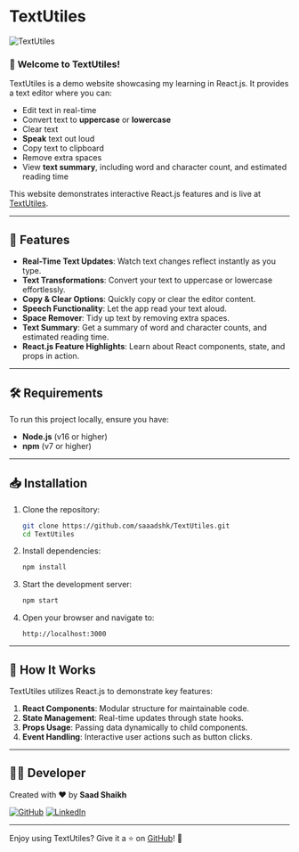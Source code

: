 # TextUtiles

![TextUtiles](https://img.shields.io/badge/TextUtiles-Demo%20React.js%20App-blue?style=for-the-badge&logo=react)

### 🌟 **Welcome to TextUtiles!**
TextUtiles is a demo website showcasing my learning in React.js. It provides a text editor where you can:

- Edit text in real-time
- Convert text to **uppercase** or **lowercase**
- Clear text
- **Speak** text out loud
- Copy text to clipboard
- Remove extra spaces
- View **text summary**, including word and character count, and estimated reading time

This website demonstrates interactive React.js features and is live at [TextUtiles](https://saaadshk.github.io/TextUtiles/).

---

## 🚀 Features

- **Real-Time Text Updates**: Watch text changes reflect instantly as you type.
- **Text Transformations**: Convert your text to uppercase or lowercase effortlessly.
- **Copy & Clear Options**: Quickly copy or clear the editor content.
- **Speech Functionality**: Let the app read your text aloud.
- **Space Remover**: Tidy up text by removing extra spaces.
- **Text Summary**: Get a summary of word and character counts, and estimated reading time.
- **React.js Feature Highlights**: Learn about React components, state, and props in action.

---

## 🛠️ Requirements

To run this project locally, ensure you have:

- **Node.js** (v16 or higher)
- **npm** (v7 or higher)

---

## 📥 Installation

1. Clone the repository:

   ```bash
   git clone https://github.com/saaadshk/TextUtiles.git
   cd TextUtiles
   ```

2. Install dependencies:

   ```bash
   npm install
   ```

3. Start the development server:

   ```bash
   npm start
   ```

4. Open your browser and navigate to:

   ```
   http://localhost:3000
   ```

---

## 🤖 How It Works

TextUtiles utilizes React.js to demonstrate key features:

1. **React Components**: Modular structure for maintainable code.
2. **State Management**: Real-time updates through state hooks.
3. **Props Usage**: Passing data dynamically to child components.
4. **Event Handling**: Interactive user actions such as button clicks.

---

## 👨‍💻 Developer

Created with ❤️ by **Saad Shaikh**

[![GitHub](https://img.shields.io/badge/GitHub-SaadShaikh-black?style=for-the-badge&logo=github)](https://github.com/saaadshk)
[![LinkedIn](https://img.shields.io/badge/LinkedIn-SaadShaikh-blue?style=for-the-badge&logo=linkedin)](https://www.linkedin.com/in/saad-shaikh-b23089214)

---

Enjoy using TextUtiles? Give it a ⭐ on [GitHub](https://github.com/saaadshk/TextUtiles)! 🚀
